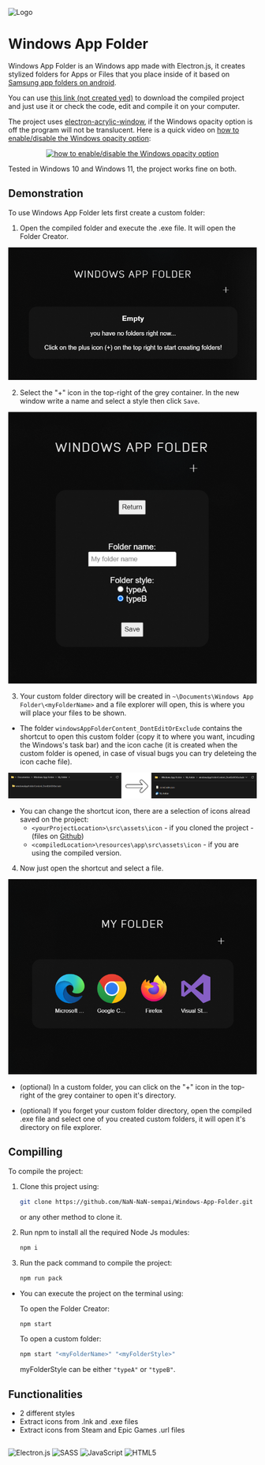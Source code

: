 
![Logo](https://raw.githubusercontent.com/NaN-NaN-sempai/Windows-App-Folder/main/src/assets/icon/logo.ico)


# Windows App Folder

Windows App Folder is an Windows app made with Electron.js, it creates stylized folders for Apps or Files that you place inside of it based on [Samsung app folders on android](https://i.redd.it/m9pgij1fv4761.jpg).

You can use [this link (not created yed)](./) to download the compiled project and just use it or check the code, edit and compile it on your computer.

The project uses [electron-acrylic-window](https://www.npmjs.com/package/electron-acrylic-window), if the Windows opacity option is off the program will not be translucent. Here is a quick video on [how to enable/disable the Windows opacity option](https://www.youtube.com/watch?v=WN8W-d0zbfY):

<div align="center">
    <a href="https://www.youtube.com/watch?v=WN8W-d0zbfY">
        <img alt="how to enable/disable the Windows opacity option" title="how to enable/disable the Windows opacity option" src="https://img.youtube.com/vi/WN8W-d0zbfY/0.jpg">
    </a>
</div>

Tested in Windows 10 and Windows 11, the project works fine on both.


## Demonstration
To use Windows App Folder lets first create a custom folder:
1. Open the compiled folder and execute the .exe file. It will open the Folder Creator.
<div align="center">
    <img alt="Create a custom folder" title="Create a custom folder" src="https://raw.githubusercontent.com/NaN-NaN-sempai/Windows-App-Folder/main/readmeContent/createfolder.png">
</div>

2. Select the "+" icon in the top-right of the grey container. In the new window write a name and select a style then click `Save`.
<div align="center">
    <img alt="Folder Creator Window" title="Folder Creator Window" src="https://raw.githubusercontent.com/NaN-NaN-sempai/Windows-App-Folder/main/readmeContent/createfolderpage.png">
</div>

3. Your custom folder directory will be created in `~\Documents\Windows App Folder\<myFolderName>` and a file explorer will open, this is where you will place your files to be shown.
   
- The folder `windowsAppFolderContent_DontEditOrExclude` contains the shortcut to open this custom folder (copy it to where you want, incuding the Windows's task bar) and the icon cache (it is created when the custom folder is opened, in case of visual bugs you can try deleteing the icon cache file). 
<div align="center">
    <img alt="Folder directory and content" title="Folder directory and content" src="https://raw.githubusercontent.com/NaN-NaN-sempai/Windows-App-Folder/main/readmeContent/foldercontent.png">
</div> 

- You can change the shortcut icon, there are a selection of icons alread saved on the project:
  - `<yourProjectLocation>\src\assets\icon` - if you cloned the project - (files on [Github](https://github.com/NaN-NaN-sempai/Windows-App-Folder/tree/main/src/assets/icon))
  - `<compiledLocation>\resources\app\src\assets\icon` - if you are using the compiled version.

4. Now just open the shortcut and select a file.
<div align="center">
    <img alt="Custom Folder content" title="Custom Folder content" src="https://raw.githubusercontent.com/NaN-NaN-sempai/Windows-App-Folder/main/readmeContent/folderexecution.png">
</div>  

- (optional) In a custom folder, you can click on the "+" icon in the top-right of the grey container to open it's directory.

- (optional) If you forget your custom folder directory, open the compiled .exe file and select one of you created custom folders, it will open it's directory on file explorer.

## Compilling
    
To compile the project:
1. Clone this project using:
   ```bash
   git clone https://github.com/NaN-NaN-sempai/Windows-App-Folder.git
   ```
   or any other method to clone it.

2. Run npm to install all the required Node Js modules:
   ```bash
   npm i
   ```

3. Run the pack command to compile the project:
   ```bash
   npm run pack
   ```

- You can execute the project on the terminal using:

   To open the Folder Creator:
   ```bash
   npm start
   ```
   To open a custom folder:
   ```bash
   npm start "<myFolderName>" "<myFolderStyle>"
   ```
   myFolderStyle can be either `"typeA"` or `"typeB"`.
## Functionalities

- 2 different styles
- Extract icons from .lnk and .exe files
- Extract icons from Steam and Epic Games .url files


## 

![Electron.js](https://img.shields.io/badge/Electron-191970?style=for-the-badge&logo=Electron&logoColor=white)
![SASS](https://img.shields.io/badge/SASS-hotpink.svg?style=for-the-badge&logo=SASS&logoColor=white)
![JavaScript](https://img.shields.io/badge/javascript-%23323330.svg?style=for-the-badge&logo=javascript&logoColor=%23F7DF1E)
![HTML5](https://img.shields.io/badge/html5-%23E34F26.svg?style=for-the-badge&logo=html5&logoColor=white)
